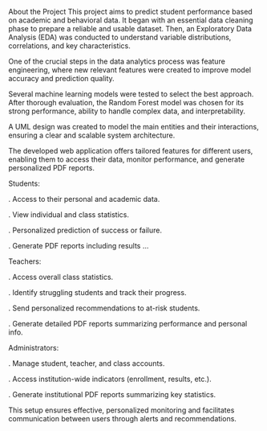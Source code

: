 About the Project
This project aims to predict student performance based on academic and behavioral data. It began with an essential data cleaning phase to prepare a reliable and usable dataset. Then, an Exploratory Data Analysis (EDA) was conducted to understand variable distributions, correlations, and key characteristics.

One of the crucial steps in the data analytics process was feature engineering, where new relevant features were created to improve model accuracy and prediction quality.

Several machine learning models were tested to select the best approach. After thorough evaluation, the Random Forest model was chosen for its strong performance, ability to handle complex data, and interpretability.

A UML design was created to model the main entities and their interactions, ensuring a clear and scalable system architecture.

The developed web application offers tailored features for different users, enabling them to access their data, monitor performance, and generate personalized PDF reports.

Students:

. Access to their personal and academic data.

. View individual and class statistics.

. Personalized prediction of success or failure.

. Generate PDF reports including results ...

Teachers:

. Access overall class statistics.

. Identify struggling students and track their progress.

. Send personalized recommendations to at-risk students.

. Generate detailed PDF reports summarizing performance and personal info.

Administrators:

. Manage student, teacher, and class accounts.

. Access institution-wide indicators (enrollment, results, etc.).

. Generate institutional PDF reports summarizing key statistics.

This setup ensures effective, personalized monitoring and facilitates communication between users through alerts and recommendations.
